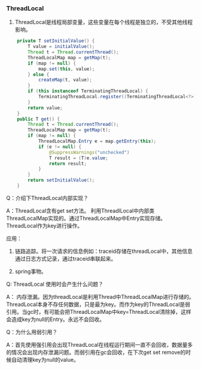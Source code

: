 ### ThreadLocal

1. ThreadLocal是线程局部变量，这些变量在每个线程是独立的，不受其他线程影响。

```java
    private T setInitialValue() {
        T value = initialValue();
        Thread t = Thread.currentThread();
        ThreadLocalMap map = getMap(t);
        if (map != null) {
            map.set(this, value);
        } else {
            createMap(t, value);
        }
        if (this instanceof TerminatingThreadLocal) {
            TerminatingThreadLocal.register((TerminatingThreadLocal<?>) this);
        }
        return value;
    }
    public T get() {
        Thread t = Thread.currentThread();
        ThreadLocalMap map = getMap(t);
        if (map != null) {
            ThreadLocalMap.Entry e = map.getEntry(this);
            if (e != null) {
                @SuppressWarnings("unchecked")
                T result = (T)e.value;
                return result;
            }
        }
        return setInitialValue();
    }

```



Q：介绍下ThreadLocal内部实现？

A：ThreadLocal含有get set方法。 利用ThreadlLocal中内部类ThreadLocalMap实现的。通过ThreadLocalMap中Entry实现存储。ThreadLocal作为key进行操作。

应用：

1. 链路追踪。将一次请求的信息例如：traceid存储在threadLocal中，其他信息通过日志方式记录，通过traceid串联起来。

2. spring事物。



Q: ThreadLocal 使用时会产生什么问题？

A： 内存泄漏。因为threadLocal是利用Thread中ThreadLocalMap进行存储的。ThreadLocal本身不存任何数据，只是最为key。而作为key的ThreadLocal是弱引用。当gc时，有可能会把ThreadLocalMap中key=ThreadLocal清除掉，这样会造成key为null的Entry。永远不会回收。

Q：为什么用弱引用？

A：首先使用强引用会出现ThreadLocal在线程运行期间一直不会回收，数据量多的情况会出现内存泄漏问题。而弱引用在gc会回收，在下次get set remove的时候自动清理key为null的value。



